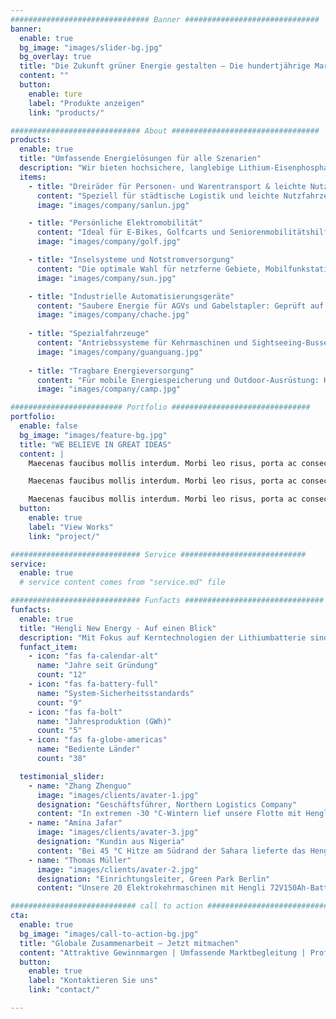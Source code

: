 ```yaml
---
############################### Banner ##############################
banner:
  enable: true
  bg_image: "images/slider-bg.jpg"
  bg_overlay: true
  title: "Die Zukunft grüner Energie gestalten – Die hundertjährige Marke Hengli schaffen"
  content: ""
  button:
    enable: ture
    label: "Produkte anzeigen"
    link: "products/"

############################# About #################################
products:
  enable: true
  title: "Umfassende Energielösungen für alle Szenarien"
  description: "Wir bieten hochsichere, langlebige Lithium‑Eisenphosphat‑Batteriesysteme, unterstützen kundenspezifische Entwicklungen und sind weltweit in vielfältigen Energie‑ und Speicherszenarien einsetzbar."
  items:
    - title: "Dreiräder für Personen‑ und Warentransport & leichte Nutzfahrzeuge"
      content: "Speziell für städtische Logistik und leichte Nutzfahrzeuge entwickelt, mit ausgezeichneter Laststabilität und effizientem Betrieb bei häufigem Start‑Stopp."
      image: "images/company/sanlun.jpg"

    - title: "Persönliche Elektromobilität"
      content: "Ideal für E‑Bikes, Golfcarts und Seniorenmobilitätshilfen, mit intelligentem BMS für umfassenden Schutz und sichere Nutzung."
      image: "images/company/golf.jpg"

    - title: "Inselsysteme und Notstromversorgung"
      content: "Die optimale Wahl für netzferne Gebiete, Mobilfunkstationen und private/gewerbliche Kraftwerke: Ultra‑lange Lebensdauer (8–10 Jahre) und stabile, kontinuierliche Stromversorgung."
      image: "images/company/sun.jpg"

    - title: "Industrielle Automatisierungsgeräte"
      content: "Saubere Energie für AGVs und Gabelstapler: Geprüft auf Durchstich‑ und Drucksicherheit, wartungsfrei und hocheffizient für Dauerbetrieb."
      image: "images/company/chache.jpg"
      
    - title: "Spezialfahrzeuge"
      content: "Antriebssysteme für Kehrmaschinen und Sightseeing‑Busse: Konform mit hohen Sicherheitsstandards für den öffentlichen Betrieb, kompaktes Design für begrenzte Einbauräume."
      image: "images/company/guanguang.jpg"
      
    - title: "Tragbare Energieversorgung"
      content: "Für mobile Energiespeicherung und Outdoor‑Ausrüstung: Hohe Energiedichte und Schnellladefunktion gewährleisten zuverlässige Stromversorgung unterwegs."
      image: "images/company/camp.jpg"

######################### Portfolio ###############################
portfolio:
  enable: false
  bg_image: "images/feature-bg.jpg"
  title: "WE BELIEVE IN GREAT IDEAS"
  content: |
    Maecenas faucibus mollis interdum. Morbi leo risus, porta ac consectetur ac, vestibulum at eros. Fusce dapibus, tellus ac cursus commodo, tortor mauris condimentum nibh, ut fermentum massa justo sit amet risus.

    Maecenas faucibus mollis interdum. Morbi leo risus, porta ac consectetur ac, vestibulum at eros. Fusce dapibus, tellus ac cursus commodo, tortor mauris condimentum nibh, ut fermentum massa justo sit amet risus.

    Maecenas faucibus mollis interdum. Morbi leo risus, porta ac consectetur ac, vestibulum at eros. Fusce dapibus, tellus ac cursus commodo, tortor mauris condimentum nibh, ut fermentum massa justo sit amet risus.
  button:
    enable: true
    label: "View Works"
    link: "project/"

############################# Service ############################
service:
  enable: true
  # service content comes from "service.md" file

############################# Funfacts ###############################
funfacts:
  enable: true
  title: "Hengli New Energy · Auf einen Blick"
  description: "Mit Fokus auf Kerntechnologien der Lithiumbatterie sind unsere Produkte weltweit vertreten und setzen branchenführende Leistungsmaßstäbe."
  funfact_item:
    - icon: "fas fa-calendar-alt"
      name: "Jahre seit Gründung"
      count: "12"
    - icon: "fas fa-battery-full"
      name: "System‑Sicherheitsstandards"
      count: "9"
    - icon: "fas fa-bolt"
      name: "Jahresproduktion (GWh)"
      count: "5"
    - icon: "fas fa-globe-americas"
      name: "Bediente Länder"
      count: "38"

  testimonial_slider:
    - name: "Zhang Zhenguo"
      image: "images/clients/avater-1.jpg"
      designation: "Geschäftsführer, Northern Logistics Company"
      content: "In extremen -30 °C-Wintern lief unsere Flotte mit Hengli 72V200Ah-Batterien drei Jahre in Folge fehlerfrei, senkte die Betriebskosten um 23 % und verbesserte die Lieferzuverlässigkeit erheblich."
    - name: "Amina Jafar"
      image: "images/clients/avater-3.jpg"
      designation: "Kundin aus Nigeria"
      content: "Bei 45 °C Hitze am Südrand der Sahara lieferte das Hengli 48V200Ah-System über 2 Jahre stabile Energie, speicherte tagsüber Solarstrom und versorgte nachts 200 Haushalte mit 6 Stunden Beleuchtung, während medizinische Kühlschränke ununterbrochen liefen."
    - name: "Thomas Müller"
      image: "images/clients/avater-2.jpg"
      designation: "Einrichtungsleiter, Green Park Berlin"
      content: "Unsere 20 Elektrokehrmaschinen mit Hengli 72V150Ah-Batterien behielten nach 2000 Zyklen hohe Kapazität und halfen uns, unsere CO₂-Reduktionsziele um 35 % zu übertreffen."

############################ call to action ###########################
cta:
  enable: true
  bg_image: "images/call-to-action-bg.jpg"
  title: "Globale Zusammenarbeit – Jetzt mitmachen"
  content: "Attraktive Gewinnmargen | Umfassende Marktbegleitung | Professioneller technischer Service"
  button:
    enable: true
    label: "Kontaktieren Sie uns"
    link: "contact/"

---
```

